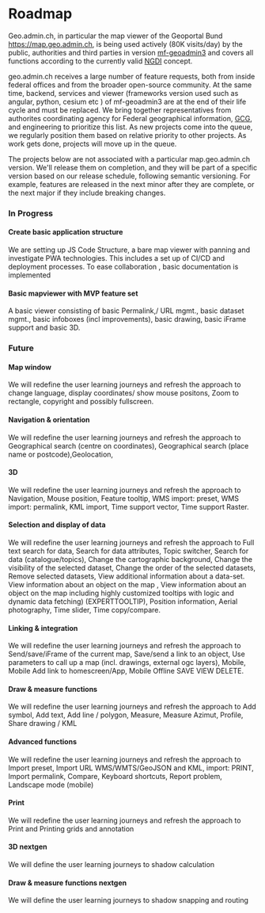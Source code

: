 # Roadmap

Geo.admin.ch, in particular the map viewer of the Geoportal Bund https://map.geo.admin.ch, is being used actively (80K visits/day) by the public, authorities and third parties in version [mf-geoadmin3](https://github.com/geoadmin/mf-geoadmin3) and covers all functions according to the currently valid [NGDI](https://cms.geo.admin.ch/www.e-geo.ch/archives/pdf_egeo_de/ngdigesamtkonzeptv2.0.pdf) concept.

geo.admin.ch receives a large number of feature requests, both from inside federal offices and from the broader open-source community. At the same time, backend, services and viewer (frameworks version used such as angular, python, cesium etc ) of mf-geoadmin3 are at the end of their life cycle and must be replaced. We bring together representatives from authorites coordinating agency for Federal geographical information, [GCG](https://www.geo.admin.ch/gkg), and engineering to prioritize this list. As new projects come into the queue, we regularly position them based on relative priority to other projects. As work gets done, projects will move up in the queue.

The projects below are not associated with a particular map.geo.admin.ch version. We'll release them on completion, and they will be part of a specific version based on our release schedule, following semantic versioning. For example, features are released in the next minor after they are complete, or the next major if they include breaking changes.

### In Progress
#### Create basic application structure
We are setting up JS Code Structure, a bare map viewer with panning and investigate PWA technologies. This includes a set up of CI/CD and deployment processes. To ease collaboration , basic documentation is implemented

#### Basic mapviewer with MVP feature set
A basic viewer consisting of basic Permalink,/ URL mgmt., basic dataset mgmt., basic infoboxes (incl improvements), basic drawing, basic iFrame support and basic 3D.

### Future
#### Map window
We will redefine the user learning journeys and refresh the approach to change language, display coordinates/ show mouse positons, Zoom to rectangle, copyright and possibly fullscreen.

#### Navigation & orientation
We will redefine the user learning journeys and refresh the approach to Geographical search (centre on coordinates), Geographical search (place name or postcode),Geolocation,

#### 3D
We will redefine the user learning journeys and refresh the approach to Navigation, Mouse position, Feature tooltip, WMS import: preset, WMS import: permalink, KML import, Time support vector, Time support Raster.

#### Selection and display of data
We will redefine the user learning journeys and refresh the approach to Full text search for data, Search for data attributes, Topic switcher, Search for data (catalogue/topics), Change the cartographic background, Change the visibility of the selected dataset, Change the order of the selected datasets, Remove selected datasets, View additional information about a data-set. View information about an object on the map , View information about an object on the map including highly customized tooltips with logic and dynamic data fetching) (EXPERTTOOLTIP),  Position information, Aerial photography, Time slider, Time copy/compare.

#### Linking & integration
We will redefine the user learning journeys and refresh the approach to Send/save/iFrame of the current map, Save/send a link to an object, Use parameters to call up a map (incl. drawings, external ogc layers), Mobile, Mobile Add link to homescreen/App, Mobile Offline SAVE VIEW DELETE.

#### Draw & measure functions
We will redefine the user learning journeys and refresh the approach to Add symbol, Add text, Add line / polygon, Measure, Measure Azimut, Profile, Share drawing / KML

#### Advanced functions
We will redefine the user learning journeys and refresh the approach to Import preset, Import URL WMS/WMTS/GeoJSON and KML, import: PRINT, Import permalink, Compare, Keyboard shortcuts, Report problem, Landscape mode (mobile)

#### Print
We will redefine the user learning journeys and refresh the approach to Print and Printing grids and annotation

#### 3D nextgen
We will define the user learning journeys to shadow calculation

#### Draw & measure functions nextgen
We will define the user learning journeys to shadow snapping and routing
